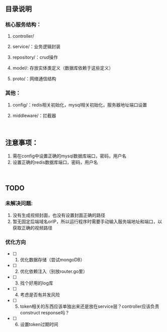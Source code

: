 ## 目录说明

### 核心服务结构：

1. controller/

2. service/：业务逻辑封装

3. repository/：crud操作

4. model/: 存放实体类定义（数据库依赖于这些定义）

5. proto/：网络通信结构

### 其他：
1. config/：redis相关初始化，mysql相关初始化，服务器地址端口设置

2. middleware/：拦截器

<br>

## 注意事项：
1. 需在config中设置正确的mysql数据库端口，密码，用户名
2. 设置正确的redis数据库端口，密码，用户名

<br>

## TODO
### 未解决问题:
1. 没有生成视频封面，也没有设置封面正确的路径
2. 暂无固定后端域名orIP，所以运行程序时需要手动输入服务端地址和端口，以获取正确的视频路径

### 优化方向

- [ ] 1. 优化数据存储（尝试mongoDB）

- [ ] 2. 优化依赖注入（别放router.go里）

- [ ] 3. 找个好用的log库

- [ ] 4. 考虑是否有并发风险

- [ ] 5. token相关的东西应该单独出来还是放在service层？controller应该负责construct response吗？

- [ ] 6. 设置token过期时间